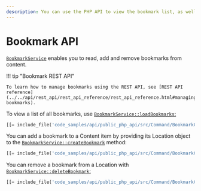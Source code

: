 ```yaml
---
description: You can use the PHP API to view the bookmark list, as well as add and remove content from it.
---
```


# Bookmark API

[`BookmarkService`](https://github.com/ibexa/core/blob/main/src/contracts/Repository/BookmarkService.php)
enables you to read, add and remove bookmarks from content.

!!! tip "Bookmark REST API"

    To learn how to manage bookmarks using the REST API, see [REST API reference](../../api/rest_api/rest_api_reference/rest_api_reference.html#managing-bookmarks).

To view a list of all bookmarks, use [`BookmarkService::loadBookmarks`:](https://github.com/ibexa/core/blob/main/src/contracts/Repository/BookmarkService.php#L54)

``` php
[[= include_file('code_samples/api/public_php_api/src/Command/BookmarkCommand.php', 43, 50) =]]
```

You can add a bookmark to a Content item by providing its Location object
to the [`BookmarkService::createBookmark`](https://github.com/ibexa/core/blob/main/src/contracts/Repository/BookmarkService.php#L31) method:

``` php
[[= include_file('code_samples/api/public_php_api/src/Command/BookmarkCommand.php', 37, 40) =]]
```

You can remove a bookmark from a Location with [`BookmarkService::deleteBookmark`:](https://github.com/ibexa/core/blob/main/src/contracts/Repository/BookmarkService.php#L42)

``` php
[[= include_file('code_samples/api/public_php_api/src/Command/BookmarkCommand.php', 52, 53) =]]
```
